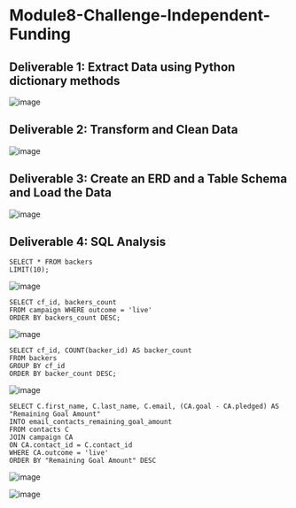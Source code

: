 # Module8-Challenge-Independent-Funding
## Deliverable 1: Extract Data using Python dictionary methods
![image](https://user-images.githubusercontent.com/31812730/196046594-f856a75f-af97-40c4-b691-397b2ca6295c.png)


## Deliverable 2: Transform and Clean Data 
![image](https://user-images.githubusercontent.com/31812730/196046331-f3a8be90-835e-4f92-ad6d-cbb5fae10d9c.png)


## Deliverable 3: Create an ERD and a Table Schema and Load the Data
![image](https://user-images.githubusercontent.com/31812730/196045941-d6916745-7d1f-423d-9670-cad8533d3cae.png)

## Deliverable 4: SQL Analysis

    SELECT * FROM backers 
    LIMIT(10);

![image](https://user-images.githubusercontent.com/31812730/196050860-e94ed552-22f0-4100-aaac-a163cadf9ea0.png)

    SELECT cf_id, backers_count 
    FROM campaign WHERE outcome = 'live' 
    ORDER BY backers_count DESC;

![image](https://user-images.githubusercontent.com/31812730/196050908-4f321840-34c1-4759-96ff-91f260e7f60d.png)

    SELECT cf_id, COUNT(backer_id) AS backer_count 
    FROM backers 
    GROUP BY cf_id 
    ORDER BY backer_count DESC;

![image](https://user-images.githubusercontent.com/31812730/196050989-e05ca158-3176-4a43-9cb5-26e3c97d59ba.png)

    SELECT C.first_name, C.last_name, C.email, (CA.goal - CA.pledged) AS "Remaining Goal Amount"
    INTO email_contacts_remaining_goal_amount
    FROM contacts C
    JOIN campaign CA
    ON CA.contact_id = C.contact_id
    WHERE CA.outcome = 'live' 
    ORDER BY "Remaining Goal Amount" DESC

![image](https://user-images.githubusercontent.com/31812730/196052853-9a23667e-dacd-46d3-ba9f-b3c713bed921.png)

![image](https://user-images.githubusercontent.com/31812730/196056897-3d0c2630-acc3-497e-970e-b69648c8e685.png)
